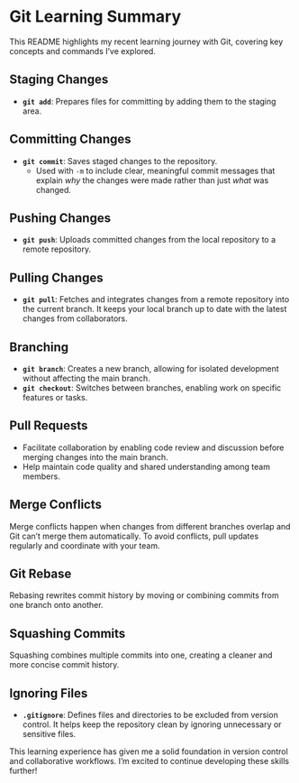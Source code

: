 # Git Learning Summary  

This README highlights my recent learning journey with Git, covering key concepts and commands I’ve explored.  

## Staging Changes  
- **`git add`**: Prepares files for committing by adding them to the staging area.  

## Committing Changes  
- **`git commit`**: Saves staged changes to the repository.  
  - Used with `-m` to include clear, meaningful commit messages that explain *why* the changes were made rather than just *what* was changed.  

## Pushing Changes  
- **`git push`**: Uploads committed changes from the local repository to a remote repository.  

## Pulling Changes  
- **`git pull`**: Fetches and integrates changes from a remote repository into the current branch. It keeps your local branch up to date with the latest changes from collaborators.  

## Branching  
- **`git branch`**: Creates a new branch, allowing for isolated development without affecting the main branch.  
- **`git checkout`**: Switches between branches, enabling work on specific features or tasks.  

## Pull Requests  
- Facilitate collaboration by enabling code review and discussion before merging changes into the main branch.  
- Help maintain code quality and shared understanding among team members.  

## Merge Conflicts  
Merge conflicts happen when changes from different branches overlap and Git can’t merge them automatically. To avoid conflicts, pull updates regularly and coordinate with your team.  

## Git Rebase  
Rebasing rewrites commit history by moving or combining commits from one branch onto another.

## Squashing Commits  
Squashing combines multiple commits into one, creating a cleaner and more concise commit history. 

## Ignoring Files  
- **`.gitignore`**: Defines files and directories to be excluded from version control. It helps keep the repository clean by ignoring unnecessary or sensitive files.  

This learning experience has given me a solid foundation in version control and collaborative workflows. I’m excited to continue developing these skills further!  
